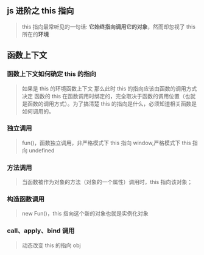 <!--
 * @Author: your name
 * @Date: 2020-05-21 17:10:32
 * @LastEditTime: 2020-05-21 17:34:43
 * @LastEditors: Please set LastEditors
 * @Description: In User Settings Edit
 * @FilePath: /axzo-oms/Users/fgl/functional/03.md
-->

## js 进阶之 this 指向

> this 指向最常听见的一句话: **它始终指向调用它的对象**，然而却忽视了 this 所在的**环境**

## 函数上下文

### 函数上下文如何确定 this 的指向

> 如果是 this 的环境函数上下文 那么此时 this 的指向应该由函数的调用方式决定
> 函数的 this 在函数调用时绑定的，完全取决于函数的调用位置（也就是函数的调用方式）。为了搞清楚 this 的指向是什么，必须知道相关函数是如何调用的。

### 独立调用

> fun()，函数独立调用，非严格模式下 this 指向 window,严格模式下 this 指向 undefined

### 方法调用

> 当函数被作为对象的方法（对象的一个属性）调用时，this 指向该对象；

### 构造函数调用

> new Fun()，this 指向这个新的对象也就是实例化对象

### call、apply、bind 调用

> 动态改变 this 的指向 obj
